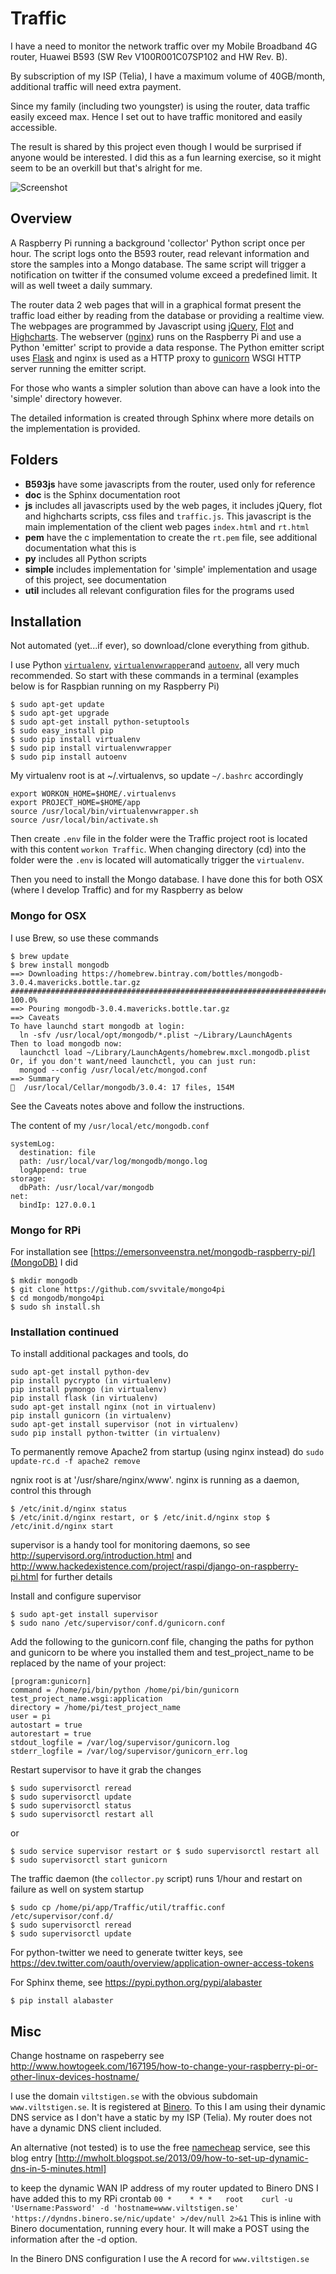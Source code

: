 # Traffic

I have a need to monitor the network traffic over my Mobile Broadband 4G router, Huawei B593 (SW Rev V100R001C07SP102
and HW Rev. B).

By subscription of my ISP (Telia), I have a maximum volume of 40GB/month, additional traffic will need extra payment.

Since my family (including two youngster) is using the router, data traffic easily exceed max.
Hence I set out to have traffic monitored and easily accessible.

The result is shared by this project even though I would be surprised if anyone would be interested.
I did this as a fun learning exercise, so it might seem to be an overkill but that's alright for me.

![Screenshot](./RTM.tiff "Traffic Monitor")

## Overview

A Raspberry Pi running a background 'collector' Python script once per hour. 
The script logs onto the B593 router, read relevant information and store the samples into a Mongo database. 
The same script will trigger a notification on twitter if the consumed volume exceed a predefined limit. 
It will as well tweet a daily summary.

The router data 2 web pages that will in a graphical format present the traffic load either by
reading from the database or providing a realtime view. The webpages are programmed by Javascript using 
[jQuery](https://jquery.com/), [Flot](http://www.flotcharts.org/) and
[Highcharts](http://www.highcharts.com/). The webserver ([nginx](http://nginx.org/)) runs on the Raspberry Pi and 
use a Python 'emitter' script to provide a data response.
The Python emitter script uses [Flask](http://flask.pocoo.org/) and nginx is used as a HTTP proxy to
[gunicorn](http://gunicorn.org/) WSGI HTTP server running the emitter script.

For those who wants a simpler solution than above can have a look into the 'simple' directory however.

The detailed information is created through Sphinx where more details on the implementation is provided.

## Folders

* **B593js** have some javascripts from the router, used only for reference
* **doc** is the Sphinx documentation root
* **js** includes all javascripts used by the web pages, it includes jQuery, flot and highcharts scripts, css files and 
`traffic.js`. This javascript is the main implementation of the client web pages `index.html` and `rt.html`
* **pem** have the c implementation to create the `rt.pem` file, see additional documentation what this is
* **py** includes all Python scripts
* **simple** includes implementation for 'simple' implementation and usage of this project, see documentation
* **util** includes all relevant configuration files for the programs used

## Installation

Not automated (yet...if ever), so download/clone everything from github.

I use Python [`virtualenv`](https://virtualenv.pypa.io/en/latest/), 
[`virtualenvwrapper`](https://virtualenvwrapper.readthedocs.org/en/latest/)and 
[`autoenv`](https://github.com/kennethreitz/autoenv), all very much recommended. 
So start with these commands in a terminal (examples below is for Raspbian running on my Raspberry Pi)

    $ sudo apt-get update
    $ sudo apt-get upgrade
    $ sudo apt-get install python-setuptools
    $ sudo easy_install pip
    $ sudo pip install virtualenv
    $ sudo pip install virtualenvwrapper
    $ sudo pip install autoenv

My virtualenv root is at ~/.virtualenvs, so update `~/.bashrc` accordingly

    export WORKON_HOME=$HOME/.virtualenvs 
    export PROJECT_HOME=$HOME/app
    source /usr/local/bin/virtualenvwrapper.sh
    source /usr/local/bin/activate.sh

Then create `.env` file in the folder were the Traffic project root is located with this content `workon Traffic`. 
When changing directory (cd) into the folder were the `.env` is located will automatically trigger the `virtualenv`.

Then you need to install the Mongo database. I have done this for both OSX (where I develop Traffic) and for my 
Raspberry as below

### Mongo for OSX

I use Brew, so use these commands

    $ brew update
    $ brew install mongodb
    ==> Downloading https://homebrew.bintray.com/bottles/mongodb-3.0.4.mavericks.bottle.tar.gz
    ######################################################################## 100.0%
    ==> Pouring mongodb-3.0.4.mavericks.bottle.tar.gz
    ==> Caveats
    To have launchd start mongodb at login:
      ln -sfv /usr/local/opt/mongodb/*.plist ~/Library/LaunchAgents
    Then to load mongodb now:
      launchctl load ~/Library/LaunchAgents/homebrew.mxcl.mongodb.plist
    Or, if you don't want/need launchctl, you can just run:
      mongod --config /usr/local/etc/mongod.conf
    ==> Summary
    🍺  /usr/local/Cellar/mongodb/3.0.4: 17 files, 154M

See the Caveats notes above and follow the instructions.

The content of my `/usr/local/etc/mongodb.conf`

    systemLog:
      destination: file
      path: /usr/local/var/log/mongodb/mongo.log
      logAppend: true
    storage:
      dbPath: /usr/local/var/mongodb
    net:
      bindIp: 127.0.0.1

### Mongo for RPi

For installation see [https://emersonveenstra.net/mongodb-raspberry-pi/](MongoDB)
I did

    $ mkdir mongodb
    $ git clone https://github.com/svvitale/mongo4pi
    $ cd mongodb/mongo4pi
    $ sudo sh install.sh

### Installation continued

To install additional packages and tools, do

    sudo apt-get install python-dev
    pip install pycrypto (in virtualenv)
    pip install pymongo (in virtualenv)
    pip install flask (in virtualenv)
    sudo apt-get install nginx (not in virtualenv)
    pip install gunicorn (in virtualenv)
    sudo apt-get install supervisor (not in virtualenv)
    sudo pip install python-twitter (in virtualenv)

To permanently remove Apache2 from startup (using nginx instead) do `sudo update-rc.d -f apache2 remove`

ngnix root is at '/usr/share/nginx/www'.
nginx is running as a daemon, control this through

    $ /etc/init.d/nginx status
    $ /etc/init.d/nginx restart, or $ /etc/init.d/nginx stop $ /etc/init.d/nginx start


supervisor is a handy tool for monitoring daemons, so see <http://supervisord.org/introduction.html> and 
<http://www.hackedexistence.com/project/raspi/django-on-raspberry-pi.html> for further details

Install and configure supervisor

    $ sudo apt-get install supervisor
    $ sudo nano /etc/supervisor/conf.d/gunicorn.conf

Add the following to the gunicorn.conf file, changing the paths for python and gunicorn to be where you installed them 
and test_project_name to be replaced by the name of your project:

    [program:gunicorn]
    command = /home/pi/bin/python /home/pi/bin/gunicorn test_project_name.wsgi:application
    directory = /home/pi/test_project_name
    user = pi
    autostart = true
    autorestart = true
    stdout_logfile = /var/log/supervisor/gunicorn.log
    stderr_logfile = /var/log/supervisor/gunicorn_err.log

Restart supervisor to have it grab the changes

    $ sudo supervisorctl reread
    $ sudo supervisorctl update
    $ sudo supervisorctl status
    $ sudo supervisorctl restart all
 
or 

    $ sudo service supervisor restart or $ sudo supervisorctl restart all
    $ sudo supervisorctl start gunicorn

The traffic daemon (the `collector.py` script) runs 1/hour and restart on failure as well on system startup

    $ sudo cp /home/pi/app/Traffic/util/traffic.conf /etc/supervisor/conf.d/
    $ sudo supervisorctl reread
    $ sudo supervisorctl update

For python-twitter we need to generate twitter keys, see 
<https://dev.twitter.com/oauth/overview/application-owner-access-tokens>

For Sphinx theme, see https://pypi.python.org/pypi/alabaster

    $ pip install alabaster

## Misc

Change hostname on raspeberry see 
<http://www.howtogeek.com/167195/how-to-change-your-raspberry-pi-or-other-linux-devices-hostname/>

I use the domain `viltstigen.se` with the obvious subdomain `www.viltstigen.se`.
It is registered at [Binero](http://www.binero.se). To this I am using their dynamic DNS service as I don't 
have a static by my ISP (Telia). My router does not have a dynamic DNS client included.

An alternative (not tested) is to use the free [namecheap](https://www.namecheap.com/) service, see this blog entry 
[http://mwholt.blogspot.se/2013/09/how-to-set-up-dynamic-dns-in-5-minutes.html]

to keep the dynamic WAN IP address of my router updated to Binero DNS I have added this to my RPi crontab
`00 *    * * *   root    curl -u 'Username:Password' -d 'hostname=www.viltstigen.se' 'https://dyndns.binero.se/nic/update' >/dev/null 2>&1`
This is inline with Binero documentation, running every hour. It will make a POST using the information after the -d option.

In the Binero DNS configuration I use the A record for `www.viltstigen.se`




 